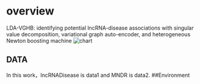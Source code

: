 # overview
LDA-VGHB: identifying potential lncRNA-disease associations with singular value decomposition, variational graph auto-encoder, and heterogeneous Newton boosting machine
![chart](chart.png) 
## DATA

In this work，lncRNADisease is data1 and MNDR is data2.
##Environment
```Java

 ```

 
